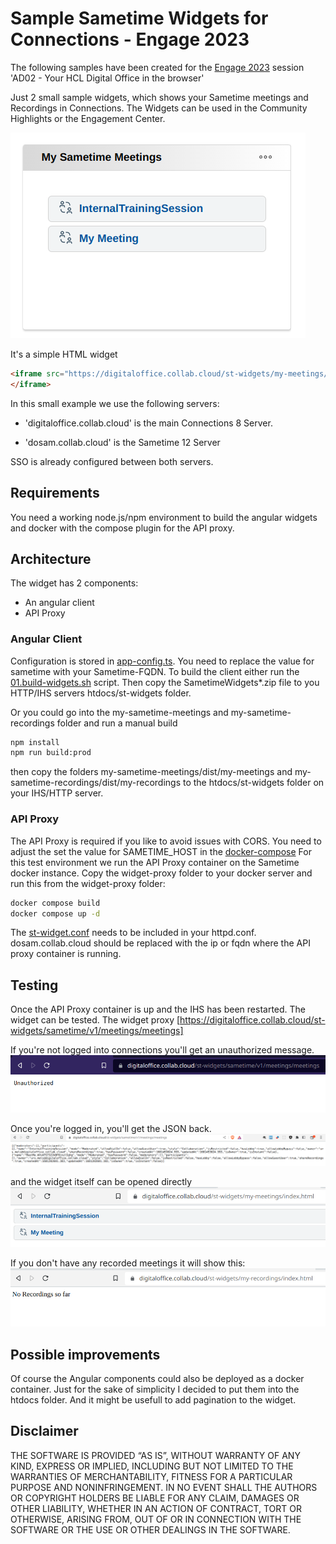 # Sample Sametime Widgets for Connections - Engage 2023

The following samples have been created for the [Engage 2023](https://engage.ug/Engage2.nsf/Pages/session2023) session 'AD02 - Your HCL Digital Office in the browser'

Just 2 small sample widgets, which shows your Sametime meetings and Recordings in Connections. The Widgets can be used in the Community Highlights or the Engagement Center.

![screenshot](assets/Selection_054.png)

It's a simple HTML widget

```html
<iframe src="https://digitaloffice.collab.cloud/st-widgets/my-meetings/index.html" style="border: 0px none; width: 100%; height: auto;">
</iframe>
```

In this small example we use the following servers:

- 'digitaloffice.collab.cloud' is the main Connections 8 Server.

- 'dosam.collab.cloud' is the Sametime 12 Server

SSO is already configured between both servers.

## Requirements

You need a working node.js/npm environment to build the angular widgets and docker with the compose plugin for the API proxy.

## Architecture

The widget has 2 components:

- An angular client
- API Proxy

### Angular Client

Configuration is stored in [app-config.ts](my-sametime-meetings/src/app/config/app-config.ts).
You need to replace the value for sametime with your Sametime-FQDN.
To build the client either run the [01.build-widgets.sh](01.build-widgets.sh) script. Then copy the SametimeWidgets*.zip file to you HTTP/IHS servers htdocs/st-widgets folder.

Or you could go into the my-sametime-meetings and my-sametime-recordings folder and run a manual build

```sh
npm install
npm run build:prod
```

then copy the folders  my-sametime-meetings/dist/my-meetings and my-sametime-recordings/dist/my-recordings to the htdocs/st-widgets folder on your IHS/HTTP server.

### API Proxy

The API Proxy is required if you like to avoid issues with CORS.
You need to adjust the set the value for SAMETIME_HOST in the [docker-compose](widget-proxy/docker-compose.yml)
For this test environment we run the API Proxy container on the Sametime docker instance.
Copy the widget-proxy folder to your docker server and run this from the widget-proxy folder:

```sh
docker compose build
docker compose up -d
```

The [st-widget.conf](st-widget.conf) needs to be included in your httpd.conf. dosam.collab.cloud should be replaced with the ip or fqdn where the API proxy container is running.

## Testing

Once the API Proxy container is up and the IHS has been restarted. The widget can be tested.
The widget proxy [https://digitaloffice.collab.cloud/st-widgets/sametime/v1/meetings/meetings]

If you're not logged into connections you'll get an unauthorized message.
![Unauthorized](assets/Selection_055.png)

Once you're logged in, you'll get the JSON back.
![JSON](assets/Selection_056.png)

and the widget itself can be opened directly
![client widget](assets/Selection_057.png)

If you don't have any recorded meetings it will show this:
![No recordings](assets/Selection_058.png)

## Possible improvements

Of course the Angular components could also be deployed as a docker container.
Just for the sake of simplicity I decided to put them into the htdocs folder.
And it might be usefull to add pagination to the widget.

## Disclaimer

THE SOFTWARE IS PROVIDED “AS IS”, WITHOUT WARRANTY OF ANY KIND, EXPRESS OR IMPLIED, INCLUDING BUT NOT LIMITED TO THE WARRANTIES OF MERCHANTABILITY, FITNESS FOR A PARTICULAR PURPOSE AND NONINFRINGEMENT. IN NO EVENT SHALL THE AUTHORS OR COPYRIGHT HOLDERS BE LIABLE FOR ANY CLAIM, DAMAGES OR OTHER LIABILITY, WHETHER IN AN ACTION OF CONTRACT, TORT OR OTHERWISE, ARISING FROM, OUT OF OR IN CONNECTION WITH THE SOFTWARE OR THE USE OR OTHER DEALINGS IN THE SOFTWARE.
